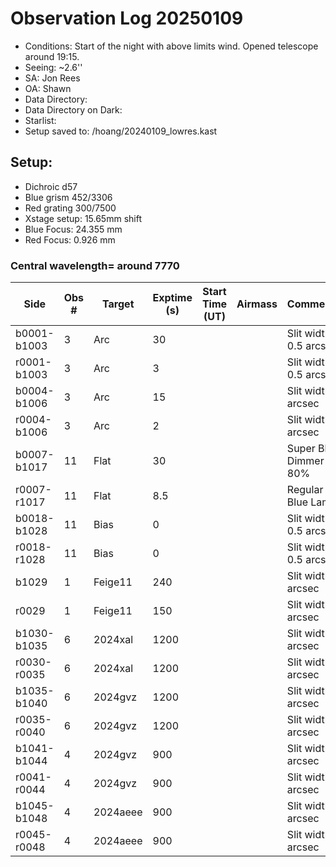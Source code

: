 # Observation Log 20250109

* Conditions: Start of the night with above limits wind. Opened telescope around 19:15.
* Seeing: ~2.6'' 
* SA: Jon Rees
* OA: Shawn
* Data Directory: 
* Data Directory on Dark: 
* Starlist: 
* Setup saved to: /hoang/20240109_lowres.kast

## Setup: 

* Dichroic d57
* Blue grism 452/3306
* Red grating 300/7500
* Xstage setup: 15.65mm shift
* Blue Focus: 24.355 mm 
* Red Focus: 0.926 mm 

### Central wavelength= around 7770


| Side | Obs #     | Target    | Exptime (s) | Start Time (UT) | Airmass | Comments                                                   |
|------|-----------|-----------|-------------|-----------------|---------|------------------------------------------------------------|
|b0001-b1003|3|Arc        |30| ||Slit width 0.5 arcsec|
|r0001-b1003|3|Arc        |3| ||Slit width 0.5 arcsec|
|b0004-b1006|3|Arc        |15| ||Slit width 2 arcsec|
|r0004-b1006|3|Arc        |2| ||Slit width 2 arcsec|
|b0007-b1017|11|Flat        |30| ||Super Blue Dimmer at 80%|
|r0007-r1017|11|Flat        |8.5| ||Regular Blue Lamp|
|b0018-b1028|11|Bias        |0| ||Slit width 0.5 arcsec|
|r0018-r1028|11|Bias        |0| ||Slit width 0.5 arcsec|
|b1029|1|Feige11        |240| ||Slit width 2 arcsec||
|r0029|1|Feige11        |150| ||Slit width 2 arcsec||
|b1030-b1035|6|2024xal        |1200| ||Slit width 2 arcsec||
|r0030-r0035|6|2024xal        |1200| ||Slit width 2 arcsec||
|b1035-b1040|6|2024gvz        |1200| ||Slit width 2 arcsec||
|r0035-r0040|6|2024gvz        |1200| ||Slit width 2 arcsec||
|b1041-b1044|4|2024gvz        |900| ||Slit width 2 arcsec||
|r0041-r0044|4|2024gvz        |900| ||Slit width 2 arcsec||
|b1045-b1048|4|2024aeee        |900| ||Slit width 2 arcsec||
|r0045-r0048|4|2024aeee        |900| ||Slit width 2 arcsec||
